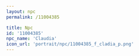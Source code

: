 ```yaml
---
layout: npc
permalink: /11004385

title: Npc
id: '11004385'
npc_name: 'Claudia'
icon_url: 'portrait/npc/11004385_f_cladia_p.png'
---
```

